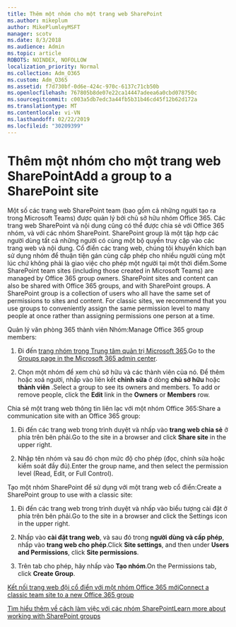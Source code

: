 ```yaml
---
title: Thêm một nhóm cho một trang web SharePoint
ms.author: mikeplum
author: MikePlumleyMSFT
manager: scotv
ms.date: 8/3/2018
ms.audience: Admin
ms.topic: article
ROBOTS: NOINDEX, NOFOLLOW
localization_priority: Normal
ms.collection: Adm_O365
ms.custom: Adm_O365
ms.assetid: f7d730bf-0d6e-424c-970c-6137c71cb50b
ms.openlocfilehash: 767805b8de07e22ca14447adeea6a0cbd078750c
ms.sourcegitcommit: c003a5db7edc3a44fb5b31b46cd45f12b62d172a
ms.translationtype: MT
ms.contentlocale: vi-VN
ms.lasthandoff: 02/22/2019
ms.locfileid: "30209399"
---
```

# <a name="add-a-group-to-a-sharepoint-site"></a><span data-ttu-id="d9adb-102">Thêm một nhóm cho một trang web SharePoint</span><span class="sxs-lookup"><span data-stu-id="d9adb-102">Add a group to a SharePoint site</span></span>

<span data-ttu-id="d9adb-p101">Một số các trang web SharePoint team (bao gồm cả những người tạo ra trong Microsoft Teams) được quản lý bởi chủ sở hữu nhóm Office 365. Các trang web SharePoint và nội dung cũng có thể được chia sẻ với Office 365 nhóm, và với các nhóm SharePoint. SharePoint group là một tập hợp các người dùng tất cả những người có cùng một bộ quyền truy cập vào các trang web và nội dung. Cổ điển các trang web, chúng tôi khuyến khích bạn sử dụng nhóm để thuận tiện gán cùng cấp phép cho nhiều người cùng một lúc chứ không phải là giao việc cho phép một người tại một thời điểm.</span><span class="sxs-lookup"><span data-stu-id="d9adb-p101">Some SharePoint team sites (including those created in Microsoft Teams) are managed by Office 365 group owners. SharePoint sites and content can also be shared with Office 365 groups, and with SharePoint groups. A SharePoint group is a collection of users who all have the same set of permissions to sites and content. For classic sites, we recommend that you use groups to conveniently assign the same permission level to many people at once rather than assigning permissions one person at a time.</span></span>
  
<span data-ttu-id="d9adb-107">Quản lý văn phòng 365 thành viên Nhóm:</span><span class="sxs-lookup"><span data-stu-id="d9adb-107">Manage Office 365 group members:</span></span>
  
1. <span data-ttu-id="d9adb-108">Đi đến [trang nhóm trong Trung tâm quản trị Microsoft 365](https://portal.office.com/adminportal/home#/groups).</span><span class="sxs-lookup"><span data-stu-id="d9adb-108">Go to the [Groups page in the Microsoft 365 admin center](https://portal.office.com/adminportal/home#/groups).</span></span>
    
2. <span data-ttu-id="d9adb-p102">Chọn một nhóm để xem chủ sở hữu và các thành viên của nó. Để thêm hoặc xoá người, nhấp vào liên kết **chỉnh sửa** ở dòng **chủ sở hữu** hoặc **thành viên** .</span><span class="sxs-lookup"><span data-stu-id="d9adb-p102">Select a group to see its owners and members. To add or remove people, click the **Edit** link in the **Owners** or **Members** row.</span></span> 
    
<span data-ttu-id="d9adb-111">Chia sẻ một trang web thông tin liên lạc với một nhóm Office 365:</span><span class="sxs-lookup"><span data-stu-id="d9adb-111">Share a communication site with an Office 365 group:</span></span>
  
1. <span data-ttu-id="d9adb-112">Đi đến các trang web trong trình duyệt và nhấp vào **trang web chia sẻ** ở phía trên bên phải.</span><span class="sxs-lookup"><span data-stu-id="d9adb-112">Go to the site in a browser and click **Share site** in the upper right.</span></span> 
    
2. <span data-ttu-id="d9adb-113">Nhập tên nhóm và sau đó chọn mức độ cho phép (đọc, chỉnh sửa hoặc kiểm soát đầy đủ).</span><span class="sxs-lookup"><span data-stu-id="d9adb-113">Enter the group name, and then select the permission level (Read, Edit, or Full Control).</span></span>
    
<span data-ttu-id="d9adb-114">Tạo một nhóm SharePoint để sử dụng với một trang web cổ điển:</span><span class="sxs-lookup"><span data-stu-id="d9adb-114">Create a SharePoint group to use with a classic site:</span></span>
  
1. <span data-ttu-id="d9adb-115">Đi đến các trang web trong trình duyệt và nhấp vào biểu tượng cài đặt ở phía trên bên phải.</span><span class="sxs-lookup"><span data-stu-id="d9adb-115">Go to the site in a browser and click the Settings icon in the upper right.</span></span>
    
2. <span data-ttu-id="d9adb-116">Nhấp vào **cài đặt trang web**, và sau đó trong **người dùng và cấp phép**, nhấp vào **trang web cho phép**.</span><span class="sxs-lookup"><span data-stu-id="d9adb-116">Click **Site settings**, and then under **Users and Permissions**, click **Site permissions**.</span></span>
    
3. <span data-ttu-id="d9adb-117">Trên tab cho phép, hãy nhấp vào **Tạo nhóm**.</span><span class="sxs-lookup"><span data-stu-id="d9adb-117">On the Permissions tab, click **Create Group**.</span></span>
    
[<span data-ttu-id="d9adb-118">Kết nối trang web đội cổ điển với một nhóm Office 365 mới</span><span class="sxs-lookup"><span data-stu-id="d9adb-118">Connect a classic team site to a new Office 365 group</span></span>](https://go.microsoft.com/fwlink/?linkid=2008654)
  
[<span data-ttu-id="d9adb-119">Tìm hiểu thêm về cách làm việc với các nhóm SharePoint</span><span class="sxs-lookup"><span data-stu-id="d9adb-119">Learn more about working with SharePoint groups</span></span>](https://go.microsoft.com/fwlink/?linkid=874658)
  

